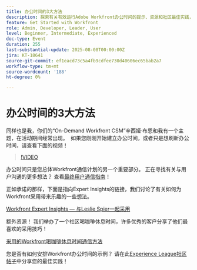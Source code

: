 ```yaml
---
title: 办公时间的3大方法
description: 探索有关有效运行Adobe Workfront办公时间的提示、资源和社区最佳实践，以促进采用和参与。
feature: Get Started with Workfront
role: Admin, Developer, Leader, User
level: Beginner, Intermediate, Experienced
doc-type: Event
duration: 255
last-substantial-update: 2025-08-08T00:00:00Z
jira: KT-18641
source-git-commit: ef1eacd73c5a4fb9cdfee730d40606ec65bab2a7
workflow-type: tm+mt
source-wordcount: '188'
ht-degree: 0%

---
```



# 办公时间的3大方法

同样也是我，你们的“On-Demand Workfront CSM”辛西娅·布恩和我有一个主题，在活动期间经常出现。  如果您刚刚开始建立办公时间，或者只是想刷新办公时间，请查看下面的视频！ 

>[!VIDEO](https://video.tv.adobe.com/v/3470053/?learn=on&enablevpops)

办公时间只是您总体Workfront通信计划的另一个重要部分。 正在寻找有关与用户沟通的更多想法？ 查看[最终用户通信指南](https://experienceleaguecommunities.adobe.com/t5/workfront-blogs/introducing-the-end-user-communications-cookbook/ba-p/607439)！

正如承诺的那样，下面是指向Expert Insights的链接，我们讨论了有关如何为Workfront采用带来乐趣的一些想法。 

[Workfront Expert Insights — 与Leslie Spier一起采用](https://experienceleaguecommunities.adobe.com/t5/workfront-discussions/video-august-2023-workfront-expert-insights-adoption-with-leslie/m-p/613314#M2588)

额外资源！ 我们举办了一个社区喝咖啡休息时间，许多优秀的客户分享了他们最喜欢的采用技巧！ 

[采用的Workfront喝咖啡休息时间通信方法](https://experienceleaguecommunities.adobe.com/t5/workfront-events/workfront-coffee-break-10-26-8-30am-9-30am-pdt-communication/ev-p/621879)

您是否有如何安排Workfront办公时间的示例？ 请在此[Experience League社区帖子](https://experienceleaguecommunities.adobe.com/t5/workfront-discussions/video-top-3-approaches-to-office-hours/td-p/713391)中分享您的最佳实践！


